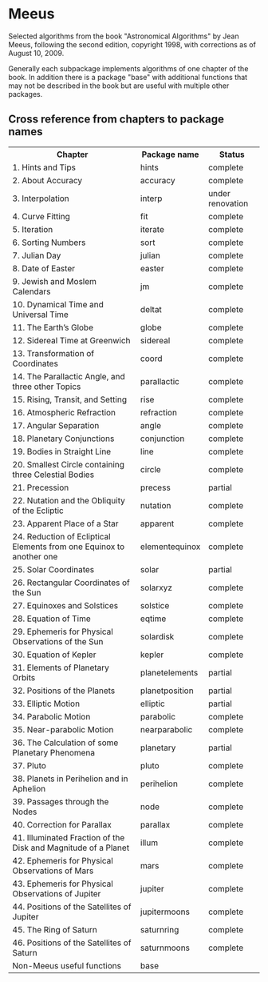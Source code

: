 Meeus
=====

Selected algorithms from the book "Astronomical Algorithms"
by Jean Meeus, following the second edition, copyright 1998,
with corrections as of August 10, 2009.

Generally each subpackage implements algorithms of one chapter of the book.
In addition there is a package "base" with additional functions that
may not be described in the book but are useful with multiple other packages.

Cross reference from chapters to package names
----------------------------------------------
<table>
	<tr><th>Chapter</th><th>Package name</th><th>Status</th></tr>
	<tr><td>1.  Hints and Tips</td><td>hints</td><td>complete</td></tr>
	<tr><td>2.  About Accuracy</td><td>accuracy</td><td>complete</td></tr>
    <tr><td>3.  Interpolation</td><td>interp</td><td>under renovation</td></tr>
    <tr><td>4.  Curve Fitting</td><td>fit</td><td>complete</td></tr>
    <tr><td>5.  Iteration</td><td>iterate</td><td>complete</td></tr>
    <tr><td>6.  Sorting Numbers</td><td>sort</td><td>complete</td></tr>
    <tr><td>7.  Julian Day</td><td>julian</td><td>complete</td></tr>
    <tr><td>8.  Date of Easter</td><td>easter</td><td>complete</td></tr>
    <tr><td>9.  Jewish and Moslem Calendars</td><td>jm</td><td>complete</td></tr>
    <tr><td>10. Dynamical Time and Universal Time</td><td>deltat</td><td>complete</td></tr>
    <tr><td>11. The Earth’s Globe</td><td>globe</td><td>complete</td></tr>
    <tr><td>12. Sidereal Time at Greenwich</td><td>sidereal</td><td>complete</td></tr>
    <tr><td>13. Transformation of Coordinates</td><td>coord</td><td>complete</td></tr>
    <tr><td>14. The Parallactic Angle, and three other Topics</td><td>parallactic</td><td>complete</td></tr>
    <tr><td>15. Rising, Transit, and Setting</td><td>rise</td><td>complete</td></tr>
    <tr><td>16. Atmospheric Refraction</td><td>refraction</td><td>complete</td></tr>
    <tr><td>17. Angular Separation</td><td>angle</td><td>complete</td></tr>
    <tr><td>18. Planetary Conjunctions</td><td>conjunction</td><td>complete</td></tr>
    <tr><td>19. Bodies in Straight Line</td><td>line</td><td>complete</td></tr>
    <tr><td>20. Smallest Circle containing three Celestial Bodies</td><td>circle</td><td>complete</td></tr>
    <tr><td>21. Precession</td><td>precess</td><td>partial</td></tr>
    <tr><td>22. Nutation and the Obliquity of the Ecliptic</td><td>nutation</td><td>complete</td></tr>
    <tr><td>23. Apparent Place of a Star</td><td>apparent</td><td>complete</td></tr>
    <tr><td>24. Reduction of Ecliptical Elements from one Equinox to another one</td><td>elementequinox</td><td>complete</td></tr>
    <tr><td>25. Solar Coordinates</td><td>solar</td><td>partial</td></tr>
    <tr><td>26. Rectangular Coordinates of the Sun</td><td>solarxyz</td><td>complete</td></tr>
    <tr><td>27. Equinoxes and Solstices</td><td>solstice</td><td>complete</td></tr>
    <tr><td>28. Equation of Time</td><td>eqtime</td><td>complete</td></tr>
    <tr><td>29. Ephemeris for Physical Observations of the Sun</td><td>solardisk</td><td>complete</td></tr>
    <tr><td>30. Equation of Kepler</td><td>kepler</td><td>complete</td></tr>
    <tr><td>31. Elements of Planetary Orbits</td><td>planetelements</td><td>partial</td></tr>
    <tr><td>32. Positions of the Planets</td><td>planetposition</td><td>partial</td></tr>
    <tr><td>33. Elliptic Motion</td><td>elliptic</td><td>partial</td></tr>
    <tr><td>34. Parabolic Motion</td><td>parabolic</td><td>complete</td></tr>
    <tr><td>35. Near-parabolic Motion</td><td>nearparabolic</td><td>complete</td></tr>
    <tr><td>36. The Calculation of some Planetary Phenomena</td><td>planetary</td><td>partial</td></tr>
    <tr><td>37. Pluto</td><td>pluto</td><td>complete</td></tr>
    <tr><td>38. Planets in Perihelion and in Aphelion</td><td>perihelion</td><td>complete</td></tr>
    <tr><td>39. Passages through the Nodes</td><td>node</td><td>complete</td></tr>
    <tr><td>40. Correction for Parallax</td><td>parallax</td><td>complete</td></tr>
    <tr><td>41. Illuminated Fraction of the Disk and Magnitude of a Planet</td><td>illum</td><td>complete</td></tr>
    <tr><td>42. Ephemeris for Physical Observations of Mars</td><td>mars</td><td>complete</td></tr>
    <tr><td>43. Ephemeris for Physical Observations of Jupiter</td><td>jupiter</td><td>complete</td></tr>
    <tr><td>44. Positions of the Satellites of Jupiter</td><td>jupitermoons</td><td>complete</td></tr>
    <tr><td>45. The Ring of Saturn</td><td>saturnring</td><td>complete</td></tr>
    <tr><td>46. Positions of the Satellites of Saturn</td><td>saturnmoons</td><td>complete</td></tr>
    <tr><td>Non-Meeus useful functions</td><td>base</td><td></td></tr>
</table>
